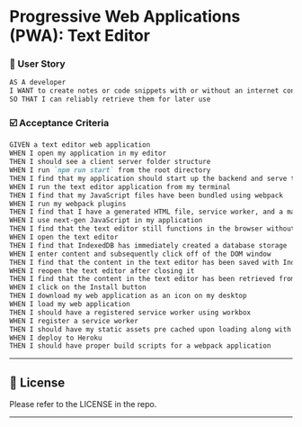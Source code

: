 # Progressive Web Applications (PWA): Text Editor
<!--
## Table of Contents

- [Description](#📝-description)
    - [User Story](#👤-user-story)
    - [Acceptance Criteria](#☑️-acceptance-criteria)
- [Technologies Used](#🛠️-technologies-used)
- [Usage](#💻-usage) 
    - [Screenshot](#📸-screenshot)
- [License](#📃-license)
- [Links](#🔗-links)

--------------------

## 📝 Description


-->

### 👤 User Story


```md
AS A developer
I WANT to create notes or code snippets with or without an internet connection
SO THAT I can reliably retrieve them for later use
```

### ☑️ Acceptance Criteria

```md
GIVEN a text editor web application
WHEN I open my application in my editor
THEN I should see a client server folder structure
WHEN I run `npm run start` from the root directory
THEN I find that my application should start up the backend and serve the client
WHEN I run the text editor application from my terminal
THEN I find that my JavaScript files have been bundled using webpack
WHEN I run my webpack plugins
THEN I find that I have a generated HTML file, service worker, and a manifest file
WHEN I use next-gen JavaScript in my application
THEN I find that the text editor still functions in the browser without errors
WHEN I open the text editor
THEN I find that IndexedDB has immediately created a database storage
WHEN I enter content and subsequently click off of the DOM window
THEN I find that the content in the text editor has been saved with IndexedDB
WHEN I reopen the text editor after closing it
THEN I find that the content in the text editor has been retrieved from our IndexedDB
WHEN I click on the Install button
THEN I download my web application as an icon on my desktop
WHEN I load my web application
THEN I should have a registered service worker using workbox
WHEN I register a service worker
THEN I should have my static assets pre cached upon loading along with subsequent pages and static assets
WHEN I deploy to Heroku
THEN I should have proper build scripts for a webpack application
```

---------------
<!--
## 🛠️ Technologies Used

<ul>
<li>HTML
<li>CSS
<li>JavaScript
<li>
<li>
</ul>

-----------------

## 💻 Usage

### 📸 Screenshot
----------------
-->


## 📃 License

Please refer to the LICENSE in the repo.

---------------
<!--
##  🔗 Links

-->

